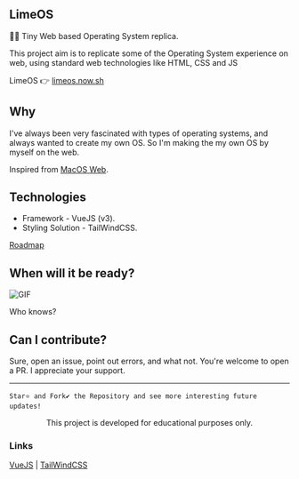 ## LimeOS

👨‍💻 Tiny Web based Operating System replica.

This project aim is to replicate some of the Operating System experience on web, using standard web technologies like HTML, CSS and JS

LimeOS 👉 [limeos.now.sh](https://limeos.now.sh)

<!-- Thumbnail  -->

## Why

I've always been very fascinated with types of operating systems, and always wanted to create my own OS. So I'm making the my own OS by myself on the web.

Inspired from [MacOS Web](https://github.com/PuruVJ/macos-web).

## Technologies 

- Framework - VueJS (v3).
- Styling Solution - TailWindCSS.


[Roadmap]()

## When will it be ready?

![GIF](https://media.giphy.com/media/iHe7mA9M9SsyQ/giphy.gif)

Who knows?

## Can I contribute?

Sure, open an issue, point out errors, and what not.
You're welcome to open a PR.
I appreciate your support.

<hr/>

```
Star⭐ and Fork✔️ the Repository and see more interesting future updates!
```
<p align="center"> This project is developed for educational purposes only. </p>

### Links

[VueJS](https://vuejs.org/) | [TailWindCSS](https://tailwindcss.com/)
